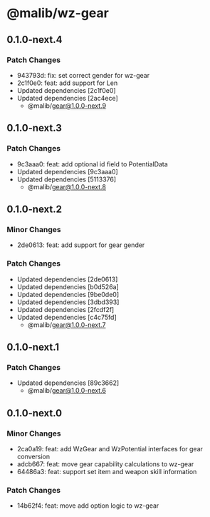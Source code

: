 # @malib/wz-gear

## 0.1.0-next.4

### Patch Changes

- 943793d: fix: set correct gender for wz-gear
- 2c1f0e0: feat: add support for Len
- Updated dependencies [2c1f0e0]
- Updated dependencies [2ac4ece]
  - @malib/gear@1.0.0-next.9

## 0.1.0-next.3

### Patch Changes

- 9c3aaa0: feat: add optional id field to PotentialData
- Updated dependencies [9c3aaa0]
- Updated dependencies [5113376]
  - @malib/gear@1.0.0-next.8

## 0.1.0-next.2

### Minor Changes

- 2de0613: feat: add support for gear gender

### Patch Changes

- Updated dependencies [2de0613]
- Updated dependencies [b0d526a]
- Updated dependencies [9be0de0]
- Updated dependencies [3dbd393]
- Updated dependencies [2fcdf2f]
- Updated dependencies [c4c75fd]
  - @malib/gear@1.0.0-next.7

## 0.1.0-next.1

### Patch Changes

- Updated dependencies [89c3662]
  - @malib/gear@1.0.0-next.6

## 0.1.0-next.0

### Minor Changes

- 2ca0a19: feat: add WzGear and WzPotential interfaces for gear conversion
- adcb667: feat: move gear capability calculations to wz-gear
- 64486a3: feat: support set item and weapon skill information

### Patch Changes

- 14b62f4: feat: move add option logic to wz-gear
